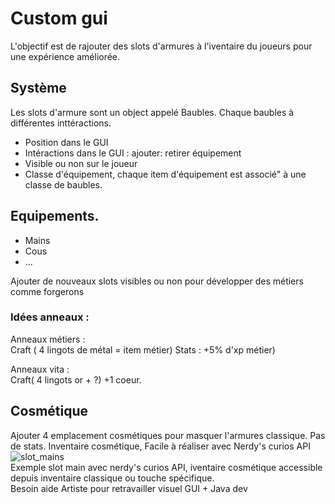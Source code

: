 # Custom gui

L'objectif est de rajouter des slots d'armures à l'iventaire du joueurs pour une expérience améliorée. 

## Système 

Les slots d'armure sont un object appelé Baubles. Chaque baubles à différentes inttéractions.
- Position dans le GUI
- Intéractions dans le GUI : ajouter: retirer équipement
- Visible ou non sur le joueur
- Classe d'équipement, chaque item d'équipement est associé" à une classe de baubles. 

## Equipements. 

- Mains
- Cous
- ...

Ajouter de nouveaux slots visibles ou non pour développer des métiers comme forgerons

### Idées anneaux :

Anneaux métiers :<br >
Craft ( 4 lingots de métal = item métier) 
Stats : +5% d'xp métier) 

Anneaux vita :<br >
Craft( 4 lingots or + ?) 
+1 coeur. 

## Cosmétique 

Ajouter 4 emplacement cosmétiques pour masquer l'armures classique. Pas de stats. Inventaire cosmétique, Facile à réaliser avec Nerdy's curios API<br >
![slot_mains](https://github.com/NathanDestrez/Minecraft_Big_Aventure/assets/113355529/f7d3485f-5d0d-458e-90e5-f13cef2586af) <br >
Exemple slot main avec nerdy's curios API, iventaire cosmétique accessible depuis inventaire classique ou touche spécifique. <br >
Besoin aide Artiste pour retravailler visuel GUI + Java dev 

